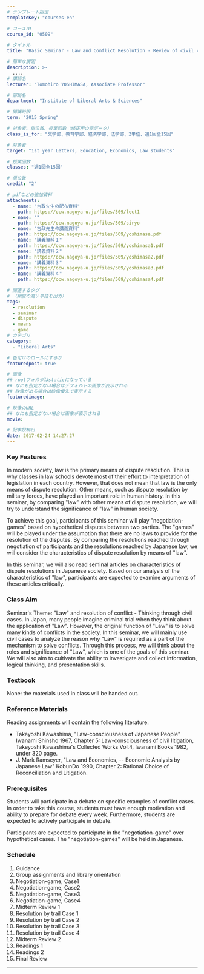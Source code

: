 ```yaml
---
# テンプレート指定
templateKey: "courses-en"

# コースID
course_id: "0509"

# タイトル
title: "Basic Seminar - Law and Conflict Resolution - Review of civil cases"

# 簡単な説明
description: >-
  ....
# 講師名
lecturer: "Tomohiro YOSHIMASA, Associate Professor"

# 部局名
department: "Institute of Liberal Arts & Sciences"

# 開講時限
term: "2015	Spring"

# 対象者、単位数、授業回数（修正用の元データ）
class_is_for: "文学部、教育学部、経済学部、法学部、2単位、週1回全15回"

# 対象者
target: "1st year Letters, Education, Economics, Law students"

# 授業回数
classes: "週1回全15回"

# 単位数
credit: "2"

# pdfなどの追加資料
attachments:
  - name: "吉政先生の配布資料"
    path: https://ocw.nagoya-u.jp/files/509/lect1
  - name: ""
    path: https://ocw.nagoya-u.jp/files/509/siryo
  - name: "吉政先生の講義資料"
    path: https://ocw.nagoya-u.jp/files/509/yoshimasa.pdf
  - name: "講義資料１"
    path: https://ocw.nagoya-u.jp/files/509/yoshimasa1.pdf
  - name: "講義資料２"
    path: https://ocw.nagoya-u.jp/files/509/yoshimasa2.pdf
  - name: "講義資料３"
    path: https://ocw.nagoya-u.jp/files/509/yoshimasa3.pdf
  - name: "講義資料４"
    path: https://ocw.nagoya-u.jp/files/509/yoshimasa4.pdf

# 関連するタグ
# （頻度の高い単語を出力）
tags:
  - resolution
  - seminar
  - dispute
  - means
  - game
# カテゴリ
category:
  - "Liberal Arts"

# 色付けのロールにするか
featuredpost: true

# 画像
## rootフォルダはstaticになっている
## なにも指定がない場合はデフォルトの画像が表示される
## 映像がある場合は映像優先で表示する
featuredimage:

# 映像のURL
## なにも指定がない場合は画像が表示される
movie:

# 記事投稿日
date: 2017-02-24 14:27:27
---
```


### Key Features

In modern society, law is the primary means of dispute resolution. This is why classes in law schools devote most of their effort to interpretation of legislation in each country. However, that does not mean that law is the only means of dispute resolution. Other means, such as dispute resolution by military forces, have played an important role in human history. In this seminar, by comparing "law" with other means of dispute resolution, we will try to understand the significance of "law" in human society.

To achieve this goal, participants of this seminar will play "negotiation-games" based on hypothetical disputes between two parties. The "games" will be played under the assumption that there are no laws to provide for the resolution of the disputes. By comparing the resolutions reached through negotiation of participants and the resolutions reached by Japanese law, we will consider the characteristics of dispute resolution by means of "law".

In this seminar, we will also read seminal articles on characteristics of dispute resolutions in Japanese society. Based on our analysis of the characteristics of "law", participants are expected to examine arguments of these articles critically.

### Class Aim

Seminar's Theme: "Law" and resolution of conflict - Thinking through civil cases.
In Japan, many people imagine criminal trial when they think about the application of "Law". However, the original function of "Law" is to solve many kinds of conflicts in the society. In this seminar, we will mainly use civil cases to analyze the reason why "Law" is required as a part of the mechanism to solve conflicts. Through this process, we will think about the roles and significance of "Law", which is one of the goals of this seminar. We will also aim to cultivate the ability to investigate and collect information, logical thinking, and presentation skills.

<h3>Textbook</h3>
<p>None: the materials used in class will be handed out.</p>

<h3>Reference Materials</h3>
<p>Reading assignments will contain the following literature.</p>
<ul>
<li>Takeyoshi Kawashima, "Law-consciousness of Japanese People" Iwanami Shinsho 1967, Chapter 5: Law-consciousness of civil litigation, Takeyoshi Kawashima's Collected Works Vol.4, Iwanami Books 1982, under 320 page.</li>
<li>J. Mark Ramseyer, "Law and Economics, -- Economic Analysis by Japanese Law" KobunDo 1990, Chapter 2: Rational Choice of Reconciliation and Litigation.</li>
</ul>

<h3>Prerequisites</h3>
<p>Students will participate in a debate on specific examples of conflict cases. In order to take this course, students must have enough motivation and ability to prepare for debate every week. Furthermore, students are expected to actively  participate in debate.</p>
<p>Participants are expected to participate in the "negotiation-game" over hypothetical cases. The "negotiation-games" will be held in Japanese.</p>

<h3>Schedule</h3>
<ol>
<li>Guidance</li>
<li>Group assignments and library orientation</li>
<li>Negotiation-game, Case1</li>
<li>Negotiation-game, Case2</li>
<li>Negotiation-game, Case3</li>
<li>Negotiation-game, Case4</li>
<li>Midterm Review 1</li>
<li>Resolution by trail Case 1</li>
<li>Resolution by trail Case 2</li>
<li>Resolution by trail Case 3</li>
<li>Resolution by trail Case 4</li>
<li>Midterm Review 2</li>
<li>Readings 1</li>
<li>Readings 2</li>
<li>Final Review</li>
</ol>

---
